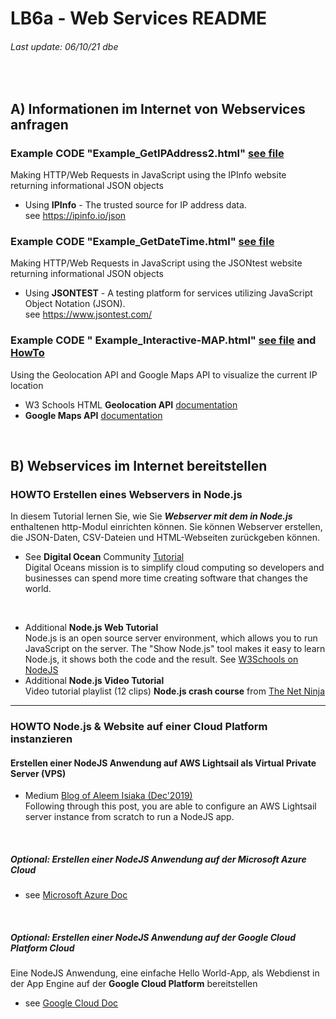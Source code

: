 # LB6a - Web Services README
###### Last update: 06/10/21 dbe
</br>

## A) Informationen im Internet von Webservices anfragen 

### Example CODE  "Example_GetIPAddress2.html" [see file](Example_GetIPAddress2.html)  
Making HTTP/Web Requests in JavaScript using the IPInfo website returning informational JSON objects  
* Using **IPInfo** - The trusted source for IP address data.  
  see https://ipinfo.io/json  
  
### Example CODE  "Example_GetDateTime.html" [see file](Example_GetDateTime.html)  
Making HTTP/Web Requests in JavaScript using the JSONtest website returning informational JSON objects  
* Using **JSONTEST** - A testing platform for services utilizing JavaScript Object Notation (JSON).   
  see https://www.jsontest.com/  

### Example CODE " Example_Interactive-MAP.html" [see file](Example_Interactive-MAP.html)  and [HowTo](HOWTO_Example_Interactive-MAP-v2.pdf)  
Using the Geolocation API and Google Maps API to visualize the current  IP location  
* W3 Schools HTML **Geolocation API** [documentation](https://www.w3schools.com/html/html5_geolocation.asp)  
* **Google Maps API** [documentation](https://developers.google.com/maps/documentation/javascript/examples/map-geolocation)  
</br>

## B) Webservices  im Internet bereitstellen

### HOWTO Erstellen eines Webservers in Node.js
In diesem Tutorial lernen Sie, wie Sie ***Webserver mit dem in Node.js*** enthaltenen http-Modul einrichten können. 
Sie können Webserver erstellen, die JSON-Daten, CSV-Dateien und HTML-Webseiten zurückgeben können.

* See **Digital Ocean** Community [Tutorial](https://www.digitalocean.com/community/tutorials/how-to-create-a-web-server-in-node-js-with-the-http-module-de)  
Digital Oceans mission is to simplify cloud computing so developers and businesses can spend more time creating software that changes the world.
</br>

* Additional **Node.js Web Tutorial**    
Node.js is an open source server environment, which allows you to run JavaScript on the server.
The "Show Node.js" tool makes it easy to learn Node.js, it shows both the code and the result. See [W3Schools on NodeJS](https://www.w3schools.com/nodejs/default.asp)  
* Additional **Node.js Video Tutorial**   
Video tutorial playlist (12 clips) **Node.js crash course** from [The Net Ninja](https://www.youtube.com/playlist?list=PL4cUxeGkcC9jsz4LDYc6kv3ymONOKxwBU)  

---
### HOWTO Node.js & Website auf einer Cloud Platform instanzieren
#### Erstellen einer NodeJS Anwendung  auf **AWS Lightsail**  als Virtual Private Server (VPS)  
* Medium [Blog of Aleem Isiaka (Dec'2019)](https://medium.com/@limistah/complete-nodejs-app-setup-on-an-aws-lightsail-vps-877df57a232)  
Following through this post, you are able to configure an AWS Lightsail server instance from scratch to run a NodeJS app.
</br>

##### Optional: Erstellen einer NodeJS Anwendung auf  der **Microsoft Azure** Cloud    
* see [Microsoft Azure Doc](https://docs.microsoft.com/de-de/azure/app-service/quickstart-nodejs?pivots=platform-linux)  

</br>

##### Optional: Erstellen einer NodeJS Anwendung auf  der **Google Cloud Platform** Cloud    
Eine  NodeJS Anwendung, eine einfache Hello World-App, als Webdienst in der App Engine auf der **Google Cloud Platform** bereitstellen   
* see [Google Cloud Doc](https://cloud.google.com/appengine/docs/standard/nodejs/quickstart)  

